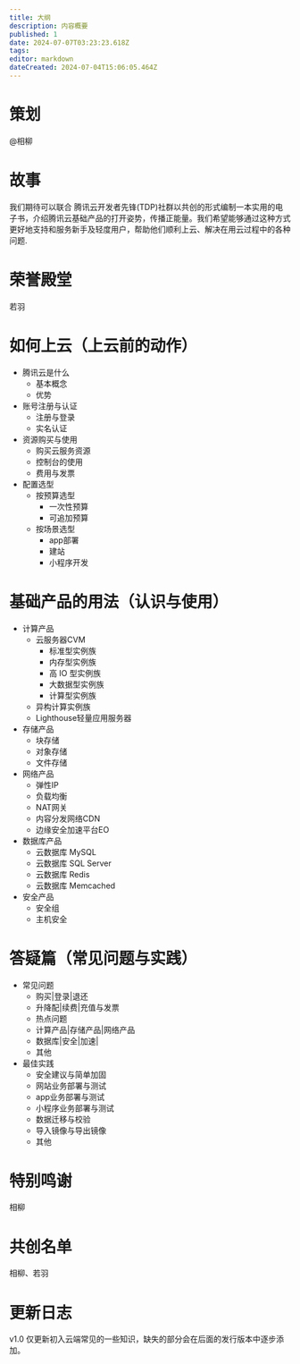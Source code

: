 ```yaml
---
title: 大纲
description: 内容概要
published: 1
date: 2024-07-07T03:23:23.618Z
tags: 
editor: markdown
dateCreated: 2024-07-04T15:06:05.464Z
---
```


# 策划

@相柳

# 故事

我们期待可以联合 腾讯云开发者先锋(TDP)社群以共创的形式编制一本实用的电子书，介绍腾讯云基础产品的打开姿势，传播正能量。我们希望能够通过这种方式更好地支持和服务新手及轻度用户，帮助他们顺利上云、解决在用云过程中的各种问题.

# 荣誉殿堂

若羽

# 如何上云（上云前的动作）

  - 腾讯云是什么
    - 基本概念
    - 优势
  - 账号注册与认证
    - 注册与登录
    - 实名认证
  - 资源购买与使用
    - 购买云服务资源
    - 控制台的使用
    - 费用与发票
  - 配置选型
    - 按预算选型
      - 一次性预算
      - 可追加预算
    - 按场景选型
      - app部署
      - 建站
      - 小程序开发

# 基础产品的用法（认识与使用）

  - 计算产品
    - 云服务器CVM
      - 标准型实例族
      - 内存型实例族
      - 高 IO 型实例族
      - 大数据型实例族
      - 计算型实例族
    - 异构计算实例族
    - Lighthouse轻量应用服务器
  - 存储产品
    - 块存储
    - 对象存储
    - 文件存储
  - 网络产品
    - 弹性IP
    - 负载均衡
    - NAT网关
    - 内容分发网络CDN
    - 边缘安全加速平台EO
  - 数据库产品
    - 云数据库 MySQL
    - 云数据库 SQL Server
    - 云数据库 Redis
    - 云数据库 Memcached
  - 安全产品
    - 安全组
    - 主机安全

# 答疑篇（常见问题与实践）

  - 常见问题
    - 购买|登录|退还
    - 升降配|续费|充值与发票
    - 热点问题
    - 计算产品|存储产品|网络产品
    - 数据库|安全|加速|
    - 其他
  - 最佳实践
    - 安全建议与简单加固
    - 网站业务部署与测试
    - app业务部署与测试
    - 小程序业务部署与测试
    - 数据迁移与校验
    - 导入镜像与导出镜像
    - 其他

# 特别鸣谢

相柳

# 共创名单

相柳、若羽

# 更新日志

v1.0 仅更新初入云端常见的一些知识，缺失的部分会在后面的发行版本中逐步添加。
